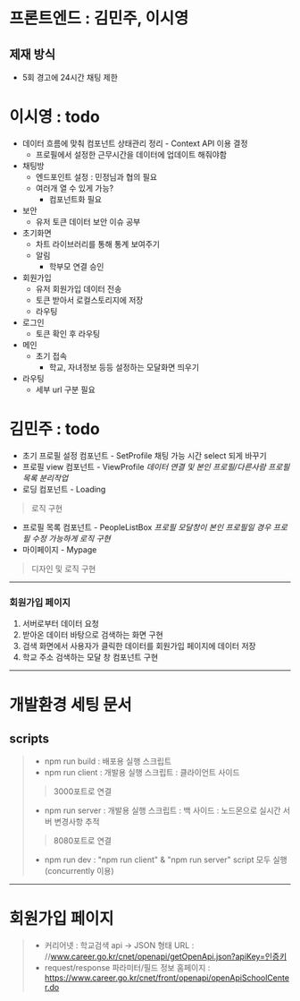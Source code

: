 # 프론트엔드 : 김민주, 이시영      

## 제재 방식
* 5회 경고에 24시간 채팅 제한

# 이시영 : todo
* 데이터 흐름에 맞춰 컴포넌트 상태관리 정리 - Context API 이용 결정
    * 프로필에서 설정한 근무시간을 데이터에 업데이트 해줘야함
* 채팅방
    * 엔드포인트 설정 : 민정님과 협의 필요
    * 여러개 열 수 있게 가능?
        * 컴포넌트화 필요
* 보안
    * 유저 토큰 데이터 보안 이슈 공부
* 초기화면
    * 차트 라이브러리를 통해 통계 보여주기
    * 알림
        * 학부모 연결 승인
* 회원가입
    * 유저 회원가입 데이터 전송
    * 토큰 받아서 로컬스토리지에 저장
    * 라우팅
* 로그인
    * 토큰 확인 후 라우팅
* 메인
    * 초기 접속
        * 학교, 자녀정보 등등 설정하는 모달화면 띄우기
* 라우팅
    * 세부 url 구분 필요

# 김민주 : todo 
* 초기 프로필 설정 컴포넌트 - SetProfile
채팅 가능 시간 select 되게 바꾸기
* 프로필 view 컴포넌트 - ViewProfile
*데이터 연결 및 본인 프로필/다른사람 프로필 목록 분리작업*
* 로딩 컴포넌트 - Loading
> 로직 구현
* 프로필 목록 컴포넌트 - PeopleListBox
*프로필 모달창이 본인 프로필일 경우 프로필 수정 가능하게 로직 구현* 
* 마이페이지 - Mypage
> 디자인 및 로직 구현

--- 
### 회원가입 페이지
1. 서버로부터 데이터 요청
2. 받아온 데이터 바탕으로 검색하는 화면 구현
3. 검색 화면에서 사용자가 클릭한 데이터를 회원가입 페이지에 데이터 저장
4. 학교 주소 검색하는 모달 창 컴포넌트 구현
***    
# 개발환경 세팅 문서
## scripts    
> * npm run build : 배포용 실행 스크립트
> * npm run client : 개발용 실행 스크립트 : 클라이언트 사이드
> > 3000포트로 연결
> * npm run server : 개발용 실행 스크립트 : 백 사이드 : 노드몬으로 실시간 서버 변경사항 추적
> > 8080포트로 연결
> * npm run dev : "npm run client" & "npm run server" script 모두 실행(concurrently 이용)
***    
# 회원가입 페이지
> * 커리어넷 : 학교검색 api -> JSON 형태 URL : //www.career.go.kr/cnet/openapi/getOpenApi.json?apiKey=인증키
> * request/response 파라미터/필드 정보 홈페이지 : https://www.career.go.kr/cnet/front/openapi/openApiSchoolCenter.do